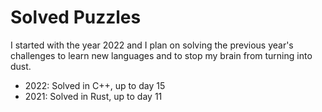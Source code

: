 # Solved Puzzles

I started with the year 2022 and I plan on solving the previous year's challenges to learn new languages and to stop my brain from turning into dust.

- 2022: Solved in C++, up to day 15
- 2021: Solved in Rust, up to day 11
